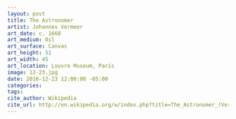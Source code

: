 ```yaml
---
layout: post
title: The Astronomer
artist: Johannes Vermeer
art_date: c. 1668
art_medium: Oil
art_surface: Canvas
art_height: 51
art_width: 45
art_location: Louvre Museum, Paris
image: 12-23.jpg
date: 2016-12-23 12:00:00 -05:00
categories:
tags:
cite_author: Wikipedia
cite_url: http://en.wikipedia.org/w/index.php?title=The_Astronomer_(Vermeer)&oldid=561627949
---
```

